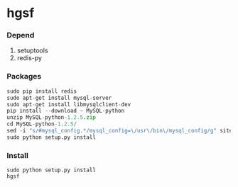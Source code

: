 # hgsf #

### Depend ###

1. setuptools  
2. redis-py  

### Packages ###
```python
sudo pip install redis
sudo apt-get install mysql-server
sudo apt-get install libmysqlclient-dev
pip install --download ~ MySQL-python
unzip MySQL-python-1.2.5.zip
cd MySQL-python-1.2.5/
sed -i "s/#mysql_config.*/mysql_config=\/usr\/bin\/mysql_config/g" site.cfg
sudo python setup.py install
```

### Install ###
`sudo python setup.py install`  
`hgsf`
